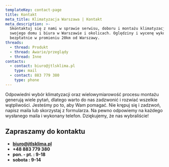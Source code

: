 ```yaml
---
templateKey: contact-page
title: Kontakt
meta_title: Klimatyzacja Warszawa | Kontakt
meta_description: >-
  Skontaktuj się z nami w sprawie serwisu, doboru i montażu klimatyzacji do
  swojego domu i biura w Warszawie i okolicach. Oględziny i wycenę wykonamy
  bezpłatnie w promieniu 20km od Warszawy.
threads:
  - thread: Produkt
  - thread: Awarie/przeglądy
  - thread: Inne
contacts:
  - contact: biuro@jtlsklima.pl
    type: mail
  - contact: 883 779 380
    type: phone
---
```

Odpowiedni wybór klimatyzacji oraz wielowymiarowość procesu montażu generują wiele pytań, dlatego warto do nas zadzwonić i rozwiać wszelkie wątpliwości. Jesteśmy po to, aby Wam pomagać. Nie krępuj się i zadzwoń, napisz maila lub skorzystaj z formularza. Na pewno odpowiemy na każdego wysłanego maila i wykonany telefon. Dziękujemy, że nas wybraliście!

## Zapraszamy do kontaktu

* **biuro@jtlsklima.pl**
* **+48 883 779 380**
* **pon. - pt. : 9-18** 
* **sobota : 9-14**
